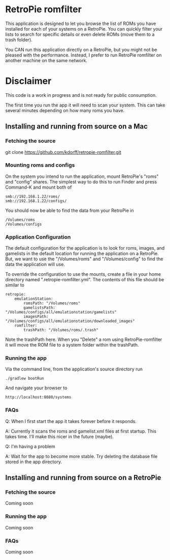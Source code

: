 # RetroPie romfilter

This application is designed to let you browse the
list of ROMs you have installed for each of your systems on
a RetroPie. You can quickly filter your lists to search
for specific details or even delete ROMs
(move them to a trash folder).

You CAN run this application directly on a RetroPie, but
you might not be pleased with the performance. Instead, I prefer to
run RetroPie romfilter on another machine on the same network.

# Disclaimer

This code is a work in progress and is not ready for public consumption.

The first time you run the app it will need to scan your system. This can take several minutes
depending on how many roms you have.

## Installing and running from source on a Mac

### Fetching the source

git clone https://github.com/kdorff/retropie-romfilter.git


### Mounting roms and configs

On the system you intend to run the application, mount RetroPie's "roms" and "config" shares. 
The simplest way to do this to run Finder and press Command-K and mount both of

```
smb://192.168.1.22/roms/
smb://192.168.1.22/configs/
```

You should now be able to find the data from your RetroPie in 

```
/Volumes/roms
/Volumes/configs
```

### Application Configuration

The default configuration for the application is to look for roms, images, and gamelists 
in the default location for running the application on a RetroPie. But, we want to use the 
"/Volumes/roms" and "/Volumes/config" to find the data the application will use.

To override the configuration to use the mounts, create a file in your home directory 
named ".retropie-romfilter.yml". The contents of this file should be similar to

```
retropie:
    emulationStation:
        romsPath: "/Volumes/roms"
        gamelistsPath: "/Volumes/configs/all/emulationstation/gamelists"
        imagesPath: "/Volumes/configs/all/emulationstation/downloaded_images"
    romfilter:
        trashPath: "/Volumes/roms/.trash"
```        

Note the trashPath here. When you "Delete" a rom using RetroPie-romfilter it will move the 
ROM file to a system folder within the trashPath.

### Running the app

Via the command line, from the application's source directory run

```
./gradlew bootRun
```

And navigate your browser to

```
http://localhost:8080/systems
```

### FAQs

Q: When I first start the app it takes forever before it responds.

A: Currently it scans the roms and gamelist.xml files at first startup. This takes time. I'll make this nicer in the future (maybe).

Q: I'm having a problem

A: Wait for the app to become more stable. Try deleting the database file stored in the app directory.

## Installing and running from source on a RetroPie

### Fetching the source

Coming soon

### Running the app

Coming soon

### FAQs

Coming soon

